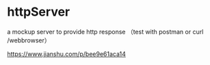 # httpServer
a mockup server to provide http  response （test with postman or curl /webbrowser）

https://www.jianshu.com/p/bee9e61aca14

